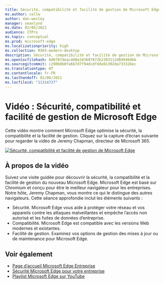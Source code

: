 ```yaml
---
title: Sécurité, compatibilité et facilité de gestion de Microsoft Edge
ms.author: collw
author: dan-wesley
manager: seanlynd
ms.date: 02/05/2021
audience: ITPro
ms.topic: conceptual
ms.prod: microsoft-edge
ms.localizationpriority: high
ms.collection: M365-modern-desktop
description: Sécurité, compatibilité et facilité de gestion de Microsoft Edge
ms.openlocfilehash: 6d0787deac408e243697872b2393112d0d946dbb
ms.sourcegitcommit: c290b0b0fa6b7d7f94dcdfdda91302da733326ec
ms.translationtype: HT
ms.contentlocale: fr-FR
ms.lasthandoff: 02/06/2021
ms.locfileid: "11314727"
---
```

# Vidéo : Sécurité, compatibilité et facilité de gestion de Microsoft Edge

Cette vidéo montre comment Microsoft Edge optimise la sécurité, la compatibilité et la facilité de gestion. Cliquez sur la capture d’écran suivante pour regarder la vidéo de Jeremy Chapman, directeur de Microsoft 365.

[![Sécurité, compatibilité et facilité de gestion de Microsoft Edge](media/microsoft-edge-video-security-compatibility-manageability/0.png)](http://www.youtube.com/watch?v=uMmh_gNaM4I "Microsoft Edge security, compatibility, and manageability")

##  <a name="about-the-video"></a>À propos de la vidéo

Suivez une visite guidée pour découvrir la sécurité, la compatibilité et la facilité de gestion du nouveau Microsoft Edge. Microsoft Edge est basé sur Chromium et conçu pour être le meilleur navigateur pour les entreprises. Notre hôte, Jeremy Chapman, vous montre ce qui le distingue des autres navigateurs. Cette séance approfondie inclut les éléments suivants :

- Sécurité. Microsoft Edge vous aide à protéger votre réseau et vos appareils contre les attaques malveillantes et empêche l’accès non autorisé et les fuites de données d’entreprise.
- Compatibilité. Microsoft Edge est compatible avec les versions Web modernes et existantes.
- Facilité de gestion. Examinez vos options de gestion des mises à jour ou de maintenance pour Microsoft Edge.

##  <a name="see-also"></a>Voir également

- [Page d’accueil Microsoft Edge Entreprise](https://aka.ms/EdgeEnterprise)
- [Sécurité Microsoft Edge pour votre entreprise](ms-edge-security-for-business.md)
- [Playlist Microsoft Edge sur YouTube](https://www.youtube.com/playlist?list=PLXtHYVsvn_b-uXh1tMeYpT-0iD8tD3tFy)